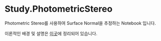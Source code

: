 # Study.PhotometricStereo
Photometric Stereo를 사용하여 Surface Normal을 추정하는 Notebook 입니다.

이론적인 배경 및 설명은 [이곳](https://www.notion.so/tiryul/Project-Photometric-Stereo-92b7556227b441b88b22dc4b9194c886?pvs=4)에 정리되어 있습니다.
